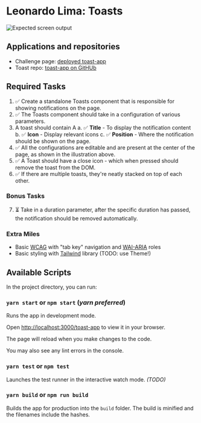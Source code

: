 
# Leonardo Lima: Toasts

  
![Expected screen output](https://github.com/zeonardo/tast-app/blob/master/src/assets/toasts.png)


## Applications and repositories

* Challenge page: [deployed toast-app](https://zeonardo.github.io/toast-app)
* Toast repo: [toast-app on GitHUb](https://github.com/zeonardo/toast-app)

  

## Required Tasks
  
1. ✅ Create a standalone Toasts component that is responsible for showing notifications on the page.
2. ✅ The Toasts component should take in a configuration of various parameters.
3. A toast should contain A
  a. ✅ **Title** - To display the notification content
  b. ✅ **Icon** - Display relevant icons
  c. ✅ **Position** - Where the notification should be shown on the page.
4. ✅ All the configurations are editable and are present at the center of the page, as shown in the illustration above.
5. ✅ A Toast should have a close icon - which when pressed should remove the toast from the DOM.
6. ✅ If there are multiple toasts, they&#39;re neatly stacked on top of each other.

### Bonus Tasks

7. ⏳ Take in a duration parameter, after the specific duration has passed, the notification should be removed automatically.


### Extra Miles

- Basic [WCAG](https://www.w3.org/WAI/standards-guidelines/wcag/) with "tab key" navigation and [WAI-ARIA](https://developer.mozilla.org/en-US/docs/Web/Accessibility/ARIA/Roles) roles
- Basic styling with [Tailwind](https://tailwindcss.com/) library (TODO: use Theme!)

###

## Available Scripts


In the project directory, you can run:

  

### `yarn start` or `npm start` (*yarn preferred*)

  

Runs the app in development mode.

Open [http://localhost:3000/toast-app](http://localhost:3000/toast-app) to view it in your browser.

The page will reload when you make changes to the code.

You may also see any lint errors in the console.

 

### `yarn test` or `npm test`

Launches the test runner in the interactive watch mode. _(TODO)_

  

### `yarn build` or `npm run build`

Builds the app for production into the `build` folder.
The build is minified and the filenames include the hashes.
